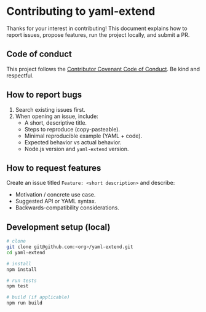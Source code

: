 # Contributing to yaml-extend

Thanks for your interest in contributing! This document explains how to report issues, propose features, run the project locally, and submit a PR.

## Code of conduct

This project follows the [Contributor Covenant Code of Conduct](https://www.contributor-covenant.org/). Be kind and respectful.

## How to report bugs

1. Search existing issues first.
2. When opening an issue, include:
   - A short, descriptive title.
   - Steps to reproduce (copy-pasteable).
   - Minimal reproducible example (YAML + code).
   - Expected behavior vs actual behavior.
   - Node.js version and `yaml-extend` version.

## How to request features

Create an issue titled `Feature: <short description>` and describe:

- Motivation / concrete use case.
- Suggested API or YAML syntax.
- Backwards-compatibility considerations.

## Development setup (local)

```bash
# clone
git clone git@github.com:<org>/yaml-extend.git
cd yaml-extend

# install
npm install

# run tests
npm test

# build (if applicable)
npm run build
```
